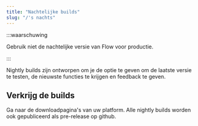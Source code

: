 ```yaml
---
title: "Nachtelijke builds"
slug: "/'s nachts"
---
```


:::waarschuwing

Gebruik niet de nachtelijke versie van Flow voor productie.

:::

Nightly builds zijn ontworpen om je de optie te geven om de laatste versie te testen, de nieuwste functies te krijgen en feedback te geven.

## Verkrijg de builds

Ga naar de downloadpagina's van uw platform. Alle nightly builds worden ook gepubliceerd als pre-release op github.

